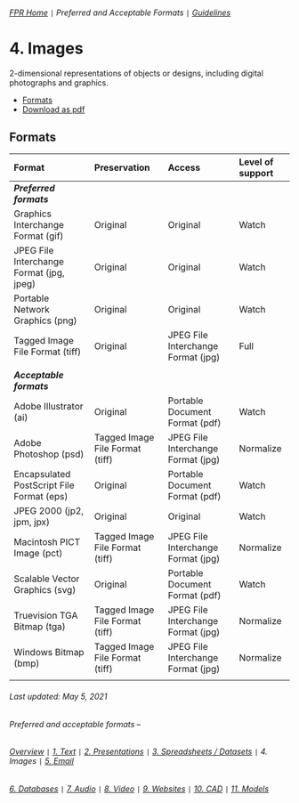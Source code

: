 ###### [FPR Home](../README.md) `|` Preferred and Acceptable Formats `|` [Guidelines](../explanations/00-intro.md)

# 4. Images
2-dimensional representations of objects or designs, including digital photographs and graphics.

- [Formats](#formats)
- [Download as pdf](../downloads/04-images.pdf)

## Formats
| Format | Preservation | Access | Level of support |
| :---   | :---         | :---   | :---               |
| ***Preferred formats*** |
| Graphics Interchange Format (gif) | Original | Original | Watch | 
| JPEG File Interchange Format (jpg, jpeg) | Original | Original | Watch | 
| Portable Network Graphics (png) | Original | Original | Watch | 
| Tagged Image File Format (tiff) | Original | JPEG File Interchange Format (jpg) | Full | 
| |
| ***Acceptable formats*** |
| Adobe Illustrator (ai) | Original | Portable Document Format (pdf) | Watch | 
| Adobe Photoshop (psd) | Tagged Image File Format (tiff) | JPEG File Interchange Format (jpg) | Normalize | 
| Encapsulated PostScript File Format (eps) | Original | Portable Document Format (pdf) | Watch | 
| JPEG 2000 (jp2, jpm, jpx) | Original | Original | Watch | 
| Macintosh PICT Image (pct) | Tagged Image File Format (tiff) | JPEG File Interchange Format (jpg) | Normalize | 
| Scalable Vector Graphics (svg) | Original | Portable Document Format (pdf) | Watch | 
| Truevision TGA Bitmap (tga) | Tagged Image File Format (tiff) | JPEG File Interchange Format (jpg) | Normalize | 
| Windows Bitmap (bmp) | Tagged Image File Format (tiff) | JPEG File Interchange Format (jpg) | Normalize | 
| |

###### Last updated: May 5, 2021

###### Preferred and acceptable formats –
###### [Overview](00-fpr.md) `|` [1. Text](01-text-documents.md) `|` [2. Presentations](02-presentations.md) `|` [3. Spreadsheets / Datasets](03-spreadsheets-and-datasets.md) `|` 4. Images `|` [5. Email](05-email.md)
###### [6. Databases](06-databases.md) `|` [7. Audio](07-audio.md) `|` [8. Video](08-video.md) `|` [9. Websites](09-websites.md) `|` [10. CAD](10-cad.md) `|` [11. Models](11-models.md)